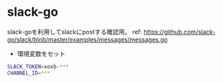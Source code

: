 # slack-go

slack-goを利用してslackにpostする確認用。
ref: https://github.com/slack-go/slack/blob/master/examples/messages/messages.go

- 環境変数をセット
```bash
SLACK_TOKEN=xoxb-***
CHANNEL_ID=***
```